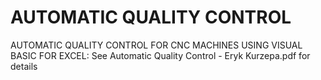 # AUTOMATIC QUALITY CONTROL
 AUTOMATIC QUALITY CONTROL FOR CNC MACHINES USING VISUAL BASIC FOR EXCEL: 
See Automatic Quality Control - Eryk Kurzepa.pdf for details
